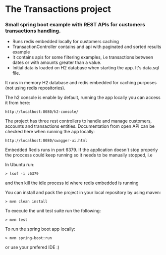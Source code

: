 # The Transactions project

### Small spring boot example with REST APIs for customers transactions handling.

* Runs redis embedded locally for customers caching
* TransactionController contains and api with paginated and sorted results example
* It contains apis for some filtering examples, i.e transactions between dates or with amounts greater than a value.
* Initial data is loaded on H2 database when starting the app. It's data.sql file.

It runs in memory H2 database and redis embedded for caching purposes (not using redis repositories).

The h2 console is enable by default, running the app locally you can access it from here:

```
http://localhost:8080/h2-console/
```

The project has three rest controllers to handle and manage customers, accounts and transactions entities. Documentation from open API can be checked here when
running the app locally:

```
http://localhost:8080/swagger-ui.html
```

Embedded Redis runs in port 6379. If the application doesn't stop properly the proccess could keep running so it needs to be manually stopped, i.e

In Ubuntu run:

```
> lsof -i :6379
```
and then kill the idle process id where redis embedded is running


You can install and pack the project in your local repository by using maven:
```
> mvn clean install
```

To execute the unit test suite run the following:
```
> mvn test
```

To run the spring boot app locally:
```
> mvn spring-boot:run
```
or use your prefered IDE :)

